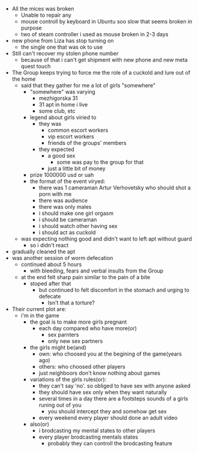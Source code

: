 - All the mices was broken
  - Unable to repair any
  - mouse controll by keyboard in Ubuntu soo slow that seems broken in purpose
  - two of steam controller i used as mouse broken in 2-3 days
- new phone from Liza has stop turning on
  - the single one that was ok to use
- Still can't recover my stolen phone number
  - because of that i can't get shipment with new phone and new meta quest touch
- The Group keeps trying to force me the role of a cuckold and lure out of the home
  - said that they gather for me a lot of girls "somewhere"
    - "somewhere" was varying
      - mezhigorska 31
      - 31 apt in home i live
      - some club, etc
    - legend about girls viried to
      - they was
        - common escort workers
        - vip escort workers
        - friends of the groups' members
      - they expected
        - a good sex
          - some was pay to the group for that
        - just a little bit of money
	- prize 1000000 usd or uah
     - the format of the event viryed: 
       - there was 1 cameraman Artur Verhovetsky who should shot a porn with me
       - there was audience
       - there was only males
       - i should make one girl orgasm
       - i should be cameraman
       - i should watch other having sex
       - i should act as cuckold
  - was expecting nothing good and didn't want to left apt without guard
    - so i didn't react
- gradually cleaned the apt
- was another session of worm defecation
  - continued about 5 hours
    - with bleeding, fears and verbal insults from the Group
  - at the end felt sharp pain similar to the pain of a bite 
    - stoped after that
      - but continued to felt discomfort in the stomach and urging to defecate
        - Isn't that a torture?
- Their current plot are:
  - i'm in the game
    - the goal is to make more girls pregnant
      - each day compared who have more(or)
        - sex parnters
        - only new sex partners
    - the girls might be(and)
      - own: who choosed you at the begining of the game(years ago)
      - others: who choosed other players
      - just neighboors don't know nothing about games
    - variations of the girls rules(or):
      - they can't say 'no'. so obliged to have sex with anyone asked
      - they should have sex only when they want naturally
      - several times in a day there are a footsteps sounds of a girls runing out of you
        - you should intercept they and somehow get sex
      - every weekend every player should done an adult video
    - also(or)
      - i brodcasting my mental states to other players
      - every player brodcasting mentals states
        - probably they can controll the brodcasting feature
 
